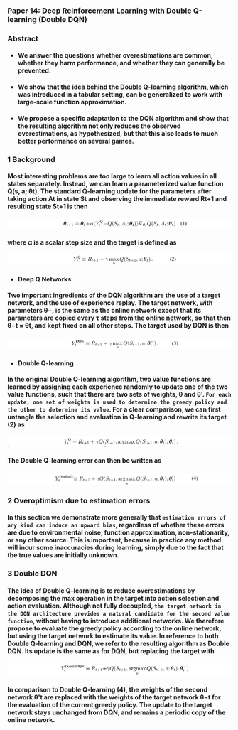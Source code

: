 ### Paper 14: Deep Reinforcement Learning with Double Q-learning (Double DQN)

### Abstract

- #### We answer the questions whether overestimations are common, whether they harm performance, and whether they can generally be prevented.


- #### We show that the idea behind the Double Q-learning algorithm, which was introduced in a tabular setting, can be generalized to work with large-scale function approximation.

- #### We propose a specific adaptation to the DQN algorithm and show that the resulting algorithm not only reduces the observed overestimations, as hypothesized, but that this also leads to much better performance on several games.


### 1 Background

#### Most interesting problems are too large to learn all action values in all states separately. Instead, we can learn a parameterized value function Q(s, a; θt). The standard Q-learning update for the parameters after taking action At in state St and observing the immediate reward Rt+1 and resulting state St+1 is then

<p align="center">
<img src="/images/460.png"><br/>
</p>

#### where α is a scalar step size and the target is defined as

<p align="center">
<img src="/images/461.png"><br/>
</p>

- #### Deep Q Networks


#### Two important ingredients of the DQN algorithm are the use of a target network, and the use of experience replay. The target network, with parameters θ−, is the same as the online network except that its parameters are copied every τ steps from the online network, so that then θ−t = θt, and kept fixed on all other steps. The target used by DQN is then

<p align="center">
<img src="/images/462.png"><br/>
</p>

- #### Double Q-learning

#### In the original Double Q-learning algorithm, two value functions are learned by assigning each experience randomly to update one of the two value functions, such that there are two sets of weights, θ and θ'. `For each update, one set of weights is used to determine the greedy policy and the other to determine its value`. For a clear comparison, we can first untangle the selection and evaluation in Q-learning and rewrite its target (2) as

<p align="center">
<img src="/images/463.png"><br/>
</p>

#### The Double Q-learning error can then be written as

<p align="center">
<img src="/images/464.png"><br/>
</p>

### 2 Overoptimism due to estimation errors

#### In this section we demonstrate more generally that `estimation errors of any kind can induce an upward bias`, regardless of whether these errors are due to environmental noise, function approximation, non-stationarity, or any other source. This is important, because in practice any method will incur some inaccuracies during learning, simply due to the fact that the true values are initially unknown.

### 3 Double DQN

#### The idea of Double Q-learning is to reduce overestimations by decomposing the max operation in the target into action selection and action evaluation. Although not fully decoupled, `the target network in the DQN architecture provides a natural candidate for the second value function`, without having to introduce additional networks. We therefore propose to evaluate the greedy policy according to the online network, but using the target network to estimate its value. In reference to both Double Q-learning and DQN, we refer to the resulting algorithm as Double DQN. Its update is the same as for DQN, but replacing the target with

<p align="center">
<img src="/images/465.png"><br/>
</p>

#### In comparison to Double Q-learning (4), the weights of the second network θ't are replaced with the weights of the target network θ−t for the evaluation of the current greedy policy. The update to the target network stays unchanged from DQN, and remains a periodic copy of the online network.
